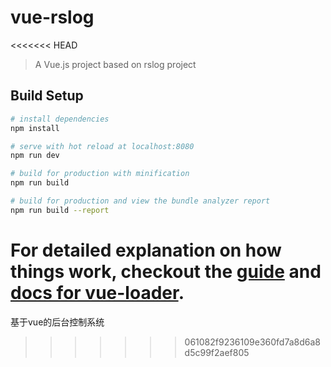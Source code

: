 # vue-rslog
<<<<<<< HEAD

> A Vue.js project based on rslog project

## Build Setup

``` bash
# install dependencies
npm install

# serve with hot reload at localhost:8080
npm run dev

# build for production with minification
npm run build

# build for production and view the bundle analyzer report
npm run build --report
```

For detailed explanation on how things work, checkout the [guide](http://vuejs-templates.github.io/webpack/) and [docs for vue-loader](http://vuejs.github.io/vue-loader).
=======
基于vue的后台控制系统
>>>>>>> 061082f9236109e360fd7a8d6a8d5c99f2aef805
